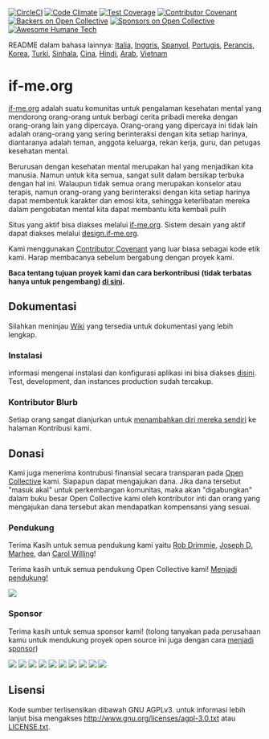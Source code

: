 [![CircleCI](https://circleci.com/gh/ifmeorg/ifme/tree/main.svg?style=svg)](https://circleci.com/gh/ifmeorg/ifme/tree/main)
[![Code Climate](https://codeclimate.com/github/ifmeorg/ifme/badges/gpa.svg)](https://codeclimate.com/github/ifmeorg/ifme)
[![Test Coverage](https://api.codeclimate.com/v1/badges/f9444a4d4116720518fe/test_coverage)](https://codeclimate.com/github/ifmeorg/ifme/test_coverage)
[![Contributor Covenant](https://img.shields.io/badge/Contributor%20Covenant-v2.1%20adopted-ff69b4.svg)](code_of_conduct.md)
[![Backers on Open Collective](https://opencollective.com/ifme/backers/badge.svg)](#backers)
[![Sponsors on Open Collective](https://opencollective.com/ifme/sponsors/badge.svg)](#sponsors)
[![Awesome Humane Tech](https://raw.githubusercontent.com/humanetech-community/awesome-humane-tech/main/humane-tech-badge.svg?sanitize=true)](https://github.com/humanetech-community/awesome-humane-tech)

README dalam bahasa lainnya: [Italia](https://github.com/ifmeorg/ifme/blob/main/README-IT.md), [Inggris](https://github.com/ifmeorg/ifme/blob/main/README.md), [Spanyol](https://github.com/ifmeorg/ifme/blob/main/README-ES.md), [Portugis](https://github.com/ifmeorg/ifme/blob/main/README-PT.md), [Perancis](https://github.com/ifmeorg/ifme/blob/main/README-FR.md), [Korea](https://github.com/ifmeorg/ifme/blob/main/README-KO.md), [Turki](https://github.com/ifmeorg/ifme/blob/main/README-TR.md), [Sinhala](https://github.com/ifmeorg/ifme/blob/main/README-LK.md), [Cina](https://github.com/ifmeorg/ifme/blob/main/README-CN.md),
[Hindi](https://github.com/ifmeorg/ifme/blob/main/README-HI.md), [Arab](https://github.com/ifmeorg/ifme/blob/main/README-AR.md), [Vietnam](https://github.com/ifmeorg/ifme/blob/main/README-VI.md)

# if-me.org

[if-me.org](https://www.if-me.org/) adalah suatu komunitas untuk pengalaman kesehatan mental yang mendorong orang-orang untuk berbagi cerita pribadi mereka dengan orang-orang lain yang dipercaya. Orang-orang yang dipercaya ini tidak lain adalah orang-orang yang sering berinteraksi dengan kita setiap harinya, diantaranya adalah teman, anggota keluarga, rekan kerja, guru, dan petugas kesehatan mental.

Berurusan dengan kesehatan mental merupakan hal yang menjadikan kita manusia. Namun untuk kita semua, sangat sulit dalam bersikap terbuka dengan hal ini. Walaupun tidak semua orang merupakan konselor atau terapis, namun orang-orang yang berinteraksi dengan kita setiap harinya dapat membentuk karakter dan emosi kita, sehingga keterlibatan mereka dalam pengobatan mental kita dapat membantu kita kembali pulih

Situs yang aktif bisa diakses melalui [if-me.org](https://www.if-me.org/). Sistem desain yang aktif dapat diakses melalui [design.if-me.org](http://design.if-me.org/).

Kami menggunakan [Contributor Covenant](http://contributor-covenant.org) yang luar biasa sebagai kode etik kami. Harap membacanya sebelum bergabung dengan proyek kami.

**Baca tentang tujuan proyek kami dan cara berkontribusi (tidak terbatas hanya untuk pengembang) [di sini](https://github.com/ifmeorg/ifme/blob/main/CONTRIBUTING.md).**

## Dokumentasi

Silahkan meninjau [Wiki](https://github.com/ifmeorg/ifme/wiki) yang tersedia  untuk dokumentasi yang lebih lengkap.

### Instalasi

informasi mengenai instalasi dan konfigurasi aplikasi ini bisa diakses [disini](https://github.com/ifmeorg/ifme/wiki/Installation). Test, development, dan instances production sudah tercakup.

### Kontributor Blurb

Setiap orang sangat dianjurkan untuk [menambahkan diri mereka sendiri](https://github.com/ifmeorg/ifme/wiki/Contributor-Blurb) ke halaman Kontribusi kami.


## Donasi

Kami juga menerima kontrubusi finansial secara transparan pada [Open Collective](https://opencollective.com/ifme) kami. Siapapun dapat mengajukan dana. Jika dana tersebut "masuk akal" untuk perkembangan komunitas, maka akan "digabungkan" dalam buku besar Open Collective kami oleh kontributor inti dan orang yang mengajukan dana tersebut akan mendapatkan kompensansi yang sesuai.

### Pendukung
Terima Kasih untuk semua pendukung kami yaitu [Rob Drimmie](https://www.patreon.com/user?u=3251857), [Joseph D. Marhee](https://www.patreon.com/user?u=2899171), dan [Carol Willing](https://www.patreon.com/user?u=202458)!

Terima kasih untuk semua pendukung Open Collective kami! [Menjadi pendukung!](https://opencollective.com/ifme#backer)

<a href="https://opencollective.com/ifme#backers" target="_blank"><img src="https://opencollective.com/ifme/backers.svg?width=890"></a>

### Sponsor

Terima kasih untuk semua sponsor kami! (tolong tanyakan pada perusahaan kamu untuk mendukung proyek open source ini juga dengan cara [menjadi sponsor](https://opencollective.com/ifme#sponsor))

<section role="presentation">
  <a href="https://opencollective.com/ifme/sponsor/0/website" target="_blank"><img src="https://opencollective.com/ifme/sponsor/0/avatar.svg"></a>
  <a href="https://opencollective.com/ifme/sponsor/1/website" target="_blank"><img src="https://opencollective.com/ifme/sponsor/1/avatar.svg"></a>
  <a href="https://opencollective.com/ifme/sponsor/2/website" target="_blank"><img src="https://opencollective.com/ifme/sponsor/2/avatar.svg"></a>
  <a href="https://opencollective.com/ifme/sponsor/3/website" target="_blank"><img src="https://opencollective.com/ifme/sponsor/3/avatar.svg"></a>
  <a href="https://opencollective.com/ifme/sponsor/4/website" target="_blank"><img src="https://opencollective.com/ifme/sponsor/4/avatar.svg"></a>
  <a href="https://opencollective.com/ifme/sponsor/5/website" target="_blank"><img src="https://opencollective.com/ifme/sponsor/5/avatar.svg"></a>
  <a href="https://opencollective.com/ifme/sponsor/6/website" target="_blank"><img src="https://opencollective.com/ifme/sponsor/6/avatar.svg"></a>
  <a href="https://opencollective.com/ifme/sponsor/7/website" target="_blank"><img src="https://opencollective.com/ifme/sponsor/7/avatar.svg"></a>
  <a href="https://opencollective.com/ifme/sponsor/8/website" target="_blank"><img src="https://opencollective.com/ifme/sponsor/8/avatar.svg"></a>
  <a href="https://opencollective.com/ifme/sponsor/9/website" target="_blank"><img src="https://opencollective.com/ifme/sponsor/9/avatar.svg"></a>
</section>

## Lisensi

Kode sumber terlisensikan dibawah GNU AGPLv3. untuk informasi lebih lanjut bisa mengakses http://www.gnu.org/licenses/agpl-3.0.txt atau [LICENSE.txt](https://github.com/ifmeorg/ifme/blob/main/LICENSE.txt).
